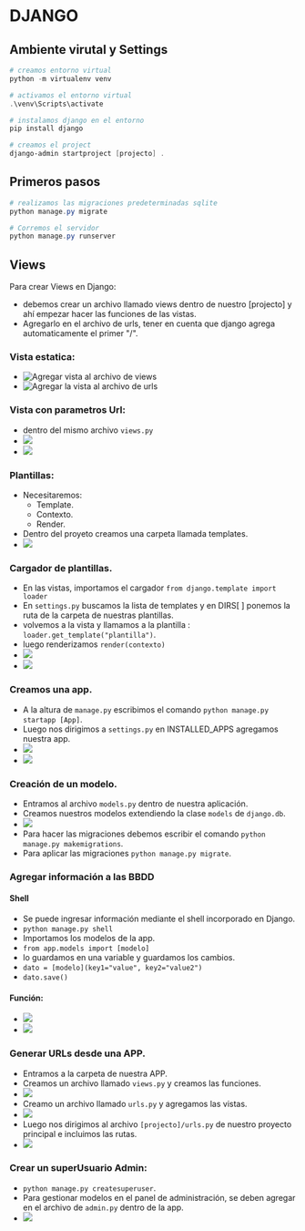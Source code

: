# DJANGO    
## Ambiente virutal y Settings
```powershell
# creamos entorno virtual
python -m virtualenv venv

# activamos el entorno virtual
.\venv\Scripts\activate

# instalamos django en el entorno
pip install django

# creamos el project
django-admin startproject [projecto] .
```

## Primeros pasos
```powershell
# realizamos las migraciones predeterminadas sqlite
python manage.py migrate

# Corremos el servidor
python manage.py runserver
```

## Views
Para crear Views en Django:
- debemos crear un archivo llamado views dentro de nuestro [projecto] y ahí empezar hacer las funciones de las vistas.
- Agregarlo en el archivo de urls, tener en cuenta que django agrega automaticamente el primer "/".

### Vista estatica:
- ![Agregar vista al archivo de views](./imagenes/vista1.jpg)
- ![Agregar la vista al archivo de urls](./imagenes/agregar_vista_url.jpg)

### Vista con parametros Url:
- dentro del mismo archivo ```views.py```
- ![](./imagenes/vista2.jpg)
- ![](./imagenes/agregar_vista2.jpg)

### Plantillas:
- Necesitaremos:
    - Template.
    - Contexto.
    - Render.
- Dentro del proyeto creamos una carpeta llamada templates.
- ![](./imagenes/vista_plantilla.jpg)

### Cargador de plantillas.
- En las vistas, importamos el cargador ```from django.template import loader```
- En ```settings.py``` buscamos la lista de templates y en DIRS[ ] ponemos la ruta de la carpeta de nuestras plantillas.
- volvemos a la vista y llamamos a la plantilla : ```loader.get_template("plantilla")```.
- luego renderizamos ```render(contexto)```
- ![](./imagenes/template_dir.jpg)
- ![](./imagenes/loader_templatejpg.jpg)

### Creamos una app.
- A la altura de ```manage.py``` escribimos el comando ```python manage.py startapp [App]```.
- Luego nos dirigimos a ```settings.py``` en INSTALLED_APPS agregamos nuestra app.
- ![](./imagenes/app.jpg)
- ![](./imagenes/app_in_settings.jpg)

### Creación de un modelo.
- Entramos al archivo ```models.py``` dentro de nuestra aplicación.
- Creamos nuestros modelos extendiendo la clase ```models``` de ```django.db```.
- ![](./imagenes/modelos.jpg)
- Para hacer las migraciones debemos escribir el comando ```python manage.py makemigrations```.
- Para aplicar las migraciones ```python manage.py migrate```.

### Agregar información a las BBDD
#### Shell
- Se puede ingresar información mediante el shell incorporado en Django.
- ```python manage.py shell```
- Importamos los modelos de la app.
- ```from app.models import [modelo]```
- lo guardamos en una variable y guardamos los cambios.
- ```dato = [modelo](key1="value", key2="value2")```
- ```dato.save()```

#### Función:
- ![](./imagenes/guardar_en_db_funcion.jpg)
- ![](./imagenes/registrar_vista_guardado_db_funcion.jpg)


### Generar URLs desde una APP.
- Entramos a la carpeta de nuestra APP.
- Creamos un archivo llamado ```views.py``` y creamos las funciones.
- ![](./imagenes/views_de_app.jpg)
- Creamo un archivo llamado ```urls.py``` y agregamos las vistas.
- ![](./imagenes/registro_views_en_urls_app.jpg)
- Luego nos dirigimos al archivo ```[projecto]/urls.py``` de nuestro proyecto principal e incluimos las rutas.
- ![](./imagenes/registro_urls_de_app_en_proyecto.jpg)

### Crear un superUsuario Admin:
- ```python manage.py createsuperuser```.
- Para gestionar modelos en el panel de administración, se deben agregar en el archivo de ```admin.py``` dentro de la app.
- ![](./imagenes/registrar_modelos_en_panel_admin.jpg)
